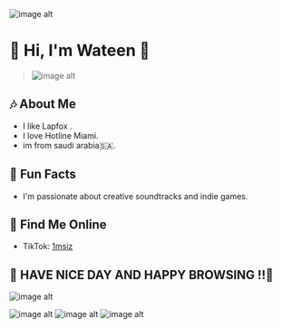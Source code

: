 ![image alt](https://blinkies.cafe/b/display/0281-tumblrgrl.gif)
# 🩵 Hi, I'm Wateen 🩷
>![image alt](https://i.pinimg.com/originals/e2/9e/1a/e29e1a7bcce0269e79cc7430d7736ee0.gif)

## 🎶 About Me
- I like Lapfox .
- I love Hotline Miami.
- im from saudi arabia🇸🇦.
  
## 🦈 Fun Facts
- I'm passionate about creative soundtracks and indie games.

  
## 📱 Find Me Online
- TikTok: [1msiz](https://www.tiktok.com/@1msiz)


## 💟 HAVE NICE DAY AND HAPPY BROWSING !!💟
![image alt](https://blinkies.cafe/b/display/0178-mikuwink2.gif)

![image alt](https://lyra.horse/css-clicker/buttons/powered-by-debian.gif)
![image alt](	https://msx.horse/data/buttons/button_webp.png)
![image alt](https://msx.horse/data/buttons/button_php.png)

